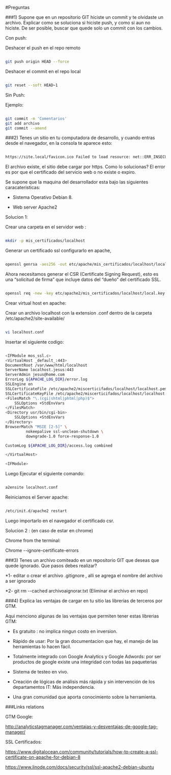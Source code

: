 #Preguntas

###1) Supone que en un repositorio GIT hiciste un commit y te olvidaste un archivo. Explicar como se soluciona si hiciste push, y como si aun no hiciste. De ser posible, buscar que quede solo un commit con los cambios.


Con push: 

Deshacer el push en el repo remoto

```bash

git push origin HEAD --force


```

Deshacer el commit en el repo local 

```bash

git reset --soft HEAD~1


```


Sin Push: 

Ejemplo:  

```bash

git commit -m 'Comentarios'
git add archivo
git commit --amend

```



###2) Tenes un sitio en tu computadora de desarrollo, y cuando entras desde el navegador, en la consola te aparece esto:

```bash

https://site.local/favicon.ico Failed to load resource: net::ERR_INSECURE_RESPONSE

```
El archivo existe, el sitio debe cargar por https. Como lo solucionas? El error es por que el certificado del servicio web o no existe o expiro.

Se supone que la maquina del desarrollador esta bajo las siguientes caracateristicas:

- Sistema Operativo Debian 8.

- Web server Apache2 



Solucion 1:

Crear una carpeta en el servidor web :

```bash

mkdir -p mis_certificados/localhost

```

Generar un certificado ssl configurarlo en apache,

```bash

openssl genrsa -aes256 -out etc/apache/mis_certificados/localhost/local.key 2048

```

Ahora necesitamos generar el CSR (Certificate Signing Request), esto es una “solicitud de firma” que incluye datos del “dueño” del certificado SSL.


```bash

openssl req -new -key etc/apache2/mis_certificados/localhost/local.key -config rutadeconfiguracion/openssl/openssl.cnf -out etc/apache2/mis_certificados/localhost/local.csr

```


Crear virtual host en apache: 

Crear un archivo localhost con la extension .conf dentro de la carpeta /etc/apache2/site-available/

```bash

vi localhost.conf

```

Insertar el siguiente codigo: 

```bash

<IFModule mos_ssl.c>
<VirtualHost _default_:443>
DocumentRoot /var/www/html/localhost
ServerName localhost.jesus:443
ServerAdmin jesus@home.com
ErrorLog ${APACHE_LOG_DIR}/error.log
SSLEngine on
SSLCertificateFile /etc/apache2/miscerticifados/localhost/localhost.pem
SSLCertificateKeyFile /etc/apache2/miscerticifados/localhost/localhost.key
<FilesMatch "\.(cgi|shtml|phtml|php)$">
    SSLOptions +StdEnvVars
</FilesMatch>
<Directory usr/bin/cgi-bin>
    SSLOptions +StdEnvVars
</Directory>
BrowserMatch "MSIE [2-5]" \
         nokeepalive ssl-unclean-shutdown \
         downgrade-1.0 force-response-1.0

CustomLog ${APACHE_LOG_DIR}/access.log combined

</VirtualHost>

<IFModule>

```

Luego Ejecutar el siguiente comando:


```bash

a2ensite localhost.conf 

```

Reiniciamos el Server apache:

```bash

/etc/init.d/apache2 restart

```

Luego importarlo en el navegador el certificado csr.



Solucion 2 : (en caso de estar en chrome)

Chrome from the terminal: 

Chrome --ignore-certificate-errors


###3) Tenes un archivo comiteado en un repositorio GIT que deseas que quede ignorado. Que pasos debes realizar?

*1- editar o crear el archivo .gitignore , alli se agrega el nombre del archivo a ser ignorado

*2- git rm --cached archivoaignorar.txt (Eliminar el archivo en repo)


###4) Explica las ventajas de cargar en tu sitio las librerias de terceros por GTM.

Aqui menciono algunas de las ventajas que permiten tener estas librerias GTM:


*	Es gratuito : no implica ningun costo en inversion.


*	Rápido de usar: Por la gran documentacion que hay, el manejo de las herramientas lo hacen  fácil.


*	Totalmente integrado con Google Analytics y Google Adwords: por ser productos de google existe una integridad con todas las paqueterias


*	Sistema de testeo en vivo.


*	Creación de lógicas de análisis más rápida y sin intervención de los departamentos IT: Más independencia. 


*	Una gran comunidad que aporta conocimiento sobre la herramienta.



###Links relations

GTM Google:

http://analyticstagmanager.com/ventajas-y-desventajas-de-google-tag-manager/

SSL Certificados:

https://www.digitalocean.com/community/tutorials/how-to-create-a-ssl-certificate-on-apache-for-debian-8

https://www.linode.com/docs/security/ssl/ssl-apache2-debian-ubuntu
